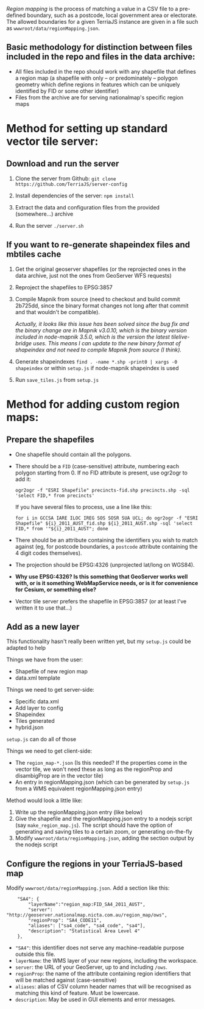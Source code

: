 *Region mapping* is the process of matching a value in a CSV file to a pre-defined boundary, such as a postcode, local government area or electorate. The allowed boundaries for a given TerriaJS instance are given in a file such as `wwwroot/data/regionMapping.json`.

## Basic methodology for distinction between files included in the repo and files in the data archive:

- All files included in the repo should work with any shapefile that defines a region map (a shapefile with only – or predominately – polygon geometry which define regions in features which can be uniquely identified by FID or some other identifier)
- Files from the archive are for serving nationalmap's specific region maps

# Method for setting up standard vector tile server:

## Download and run the server

1. Clone the server from Github:
    `git clone https://github.com/TerriaJS/server-config`

2. Install dependencies of the server:
    `npm install`

3. Extract the data and configuration files from the provided (somewhere...) archive

4. Run the server `./server.sh`

## If you want to re-generate shapeindex files and mbtiles cache

1. Get the original geoserver shapefiles (or the reprojected ones in the data archive, just not the ones from GeoServer WFS requests)

2. Reproject the shapefiles to EPSG:3857

2. Compile Mapnik from source (need to checkout and build commit 2b725dd, since the binary format changes not long after that commit and that wouldn't be compatible).

    _Actually, it looks like this issue has been solved since the bug fix and the binary change are in Mapnik v3.0.10, which is the binary version included in node-mapnik 3.5.0, which is the version the latest tilelive-bridge uses. This means I can update to the new binary format of shapeindex and not need to compile Mapnik from source (I think)._

3. Generate shapeindexes `find . -name *.shp -print0 | xargs -0 shapeindex` or within `setup.js` if node-mapnik shapeindex is used

4. Run `save_tiles.js` from `setup.js`

# Method for adding custom region maps:

## Prepare the shapefiles

  * One shapefile should contain all the polygons.
  * There should be a `FID` (case-sensitive) attribute, numbering each polygon starting from 0. If no FID attribute is present, use ogr2ogr to add it:

    `ogr2ogr -f "ESRI Shapefile" precincts-fid.shp precincts.shp -sql 'select FID,* from precincts'`

    If you have several files to process, use a line like this:

    `for i in GCCSA IARE ILOC IREG SOS SOSR SUA UCL; do ogr2ogr -f "ESRI Shapefile" ${i}_2011_AUST_fid.shp ${i}_2011_AUST.shp -sql 'select FID,* from '"${i}_2011_AUST"; done`

  * There should be an attribute containing the identifiers you wish to match against (eg, for postcode boundaries, a `postcode` attribute containing the 4 digit codes themselves).
  * The projection should be EPSG:4326 (unprojected lat/long on WGS84).
  * **Why use EPSG:4326? Is this something that GeoServer works well with, or is it something WebMapService needs, or is it for convenience for Cesium, or something else?**
  * Vector tile server prefers the shapefile in EPSG:3857 (or at least I've written it to use that...)

## Add as a new layer

This functionality hasn't really been written yet, but my `setup.js` could be adapted to help

Things we have from the user:
- Shapefile of new region map
- data.xml template

Things we need to get server-side:
- Specific data.xml
- Add layer to config
- Shapeindex
- Tiles generated
- hybrid.json

`setup.js` can do all of those

Things we need to get client-side:
- The `region_map-*.json` (Is this needed? If the properties come in the vector tile, we won't need these as long as the regionProp and disambigProp are in the vector tile)
- An entry in regionMapping.json (which can be generated by `setup.js` from a WMS equivalent regionMapping.json entry)

Method would look a little like:

1. Write up the regionMapping.json entry (like below)
2. Give the shapefile and the regionMapping.json entry to a nodejs script (say `make_region_map.js`). The script should have the option of generating and saving tiles to a certain zoom, or generating on-the-fly
3. Modify `wwwroot/data/regionMapping.json`, adding the section output by the nodejs script


## Configure the regions in your TerriaJS-based map

Modify `wwwroot/data/regionMapping.json`. Add a section like this:

        "SA4": {
            "layerName":"region_map:FID_SA4_2011_AUST",
            "server": "http://geoserver.nationalmap.nicta.com.au/region_map/ows",
            "regionProp": "SA4_CODE11",
            "aliases": ["sa4_code", "sa4_code", "sa4"],
            "description": "Statistical Area Level 4"
        },

* `"SA4"`: this identifier does not serve any machine-readable purpose outside this file.
* `layerName`: the WMS layer of your new regions, including the workspace.
* `server`: the URL of your GeoServer, up to and including `/ows`.
* `regionProp`: the name of the attribute containing region identifiers that will be matched against (case-sensitive)
* `aliases`: alias of CSV column header names that will be recognised as matching this kind of feature. Must be lowercase.
* `description`: May be used in GUI elements and error messages.
